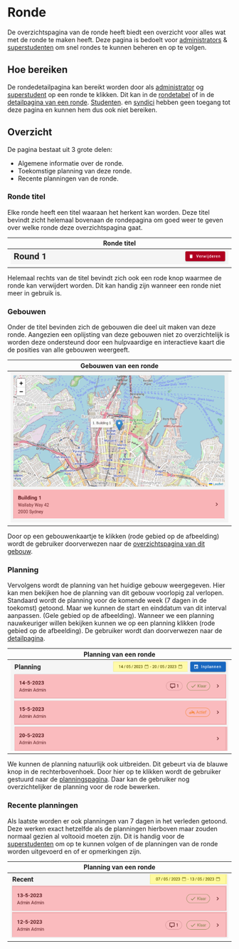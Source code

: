 # Ronde
De overzichtspagina van de ronde heeft biedt een overzicht voor alles wat met de ronde te maken heeft.
Deze pagina is bedoelt voor [administrators](../../users/admin.md) & [superstudenten](../../users/superstudent.md) om snel rondes te kunnen beheren en op te volgen.

## Hoe bereiken
De rondedetailpagina kan bereikt worden door als [administrator](../../users/admin.md) og [superstudent](../../users/superstudent.md) op een ronde te klikken.
Dit kan in de [rondetabel](../administration/rondes.md) of in de [detailpagina van een ronde](rondedetail.md).
[Studenten](../../users/student.md). en [syndici](../../users/syndicus.md) hebben geen toegang tot deze pagina en kunnen hem dus ook niet bereiken.

## Overzicht
De pagina bestaat uit 3 grote delen:

- Algemene informatie over de ronde.
- Toekomstige planning van deze ronde.
- Recente planningen van de ronde.

### Ronde titel
Elke ronde heeft een titel waaraan het herkent kan worden. Deze titel bevindt zicht helemaal bovenaan de rondepagina om goed weer te geven over welke ronde deze overzichtspagina gaat.

|               Ronde titel                 |
|:-----------------------------------------:|
| ![](../../assets/roundoverview_title.png) |

Helemaal rechts van de titel bevindt zich ook een rode knop waarmee de ronde kan verwijdert worden. Dit kan handig zijn wanneer een ronde niet meer in gebruik is.

### Gebouwen
Onder de titel bevinden zich de gebouwen die deel uit maken van deze ronde.
Aangezien een oplijsting van deze gebouwen niet zo overzichtelijk is worden deze ondersteund door een hulpvaardige en interactieve kaart die de posities van alle gebouwen weergeeft.

|             Gebouwen van een ronde            |
|:---------------------------------------------:|
| ![](../../assets/roundoverview_buildings.png) |

Door op een gebouwenkaartje te klikken (rode gebied op de afbeelding)
wordt de gebruiker doorverwezen naar de
[overzichtspagina van dit gebouw](../detail/gebouw.md).

### Planning
Vervolgens wordt de planning van het huidige gebouw weergegeven. Hier kan men bekijken hoe de planning van dit gebouw voorlopig zal verlopen.
Standaard wordt de planning voor de komende week (7 dagen in de toekomst) getoond. Maar we kunnen de start en einddatum van dit interval aanpassen. (Gele gebied op de afbeelding).
Wanneer we een planning nauwkeuriger willen bekijken kunnen we op een planning klikken (rode gebied op de afbeelding). De gebruiker wordt dan doorverwezen naar de [detailpagina](rondedetail.md).

|             Planning van een ronde           |
|:--------------------------------------------:|
| ![](../../assets/roundoverview_planning.png) |

We kunnen de planning natuurlijk ook uitbreiden. Dit gebeurt via de blauwe knop in de rechterbovenhoek. Door hier op te klikken wordt de gebruiker gestuurd naar de [planningspagina](ronde_inplannen.md). Daar kan de gebruiker nog overzichtelijker de planning voor de rode bewerken.

### Recente planningen
Als laatste worden er ook planningen van 7 dagen in het verleden getoond. Deze werken exact hetzelfde als de planningen hierboven maar zouden normaal gezien al voltooid moeten zijn. Dit is handig voor de [superstudenten](../../users/superstudent.md) om op te kunnen volgen of de planningen van de ronde worden uitgevoerd en of er opmerkingen zijn.

|             Planning van een ronde           |
|:--------------------------------------------:|
| ![](../../assets/roundoverview_recent.png) |
